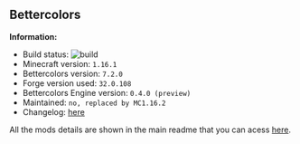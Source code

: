 ## Bettercolors

**Information:**
- Build status: ![build](https://img.shields.io/github/workflow/status/N3ROO/Bettercolors/Build%20MC1.16.1)
- Minecraft version: `1.16.1`
- Bettercolors version: `7.2.0`
- Forge version used: `32.0.108`
- Bettercolors Engine version: `0.4.0 (preview)`
- Maintained: `no, replaced by MC1.16.2`
- Changelog: [here](CHANGELOG.MD)


All the mods details are shown in the main readme that you can acess [here](https://github.com/N3ROO/Bettercolors).
